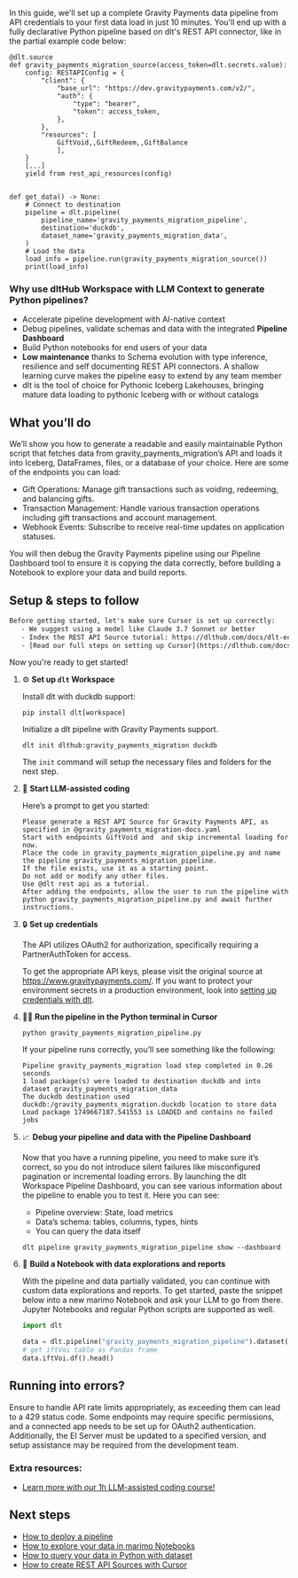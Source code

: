 In this guide, we'll set up a complete Gravity Payments data pipeline from API credentials to your first data load in just 10 minutes. You'll end up with a fully declarative Python pipeline based on dlt's REST API connector, like in the partial example code below:

```python-outcome
@dlt.source
def gravity_payments_migration_source(access_token=dlt.secrets.value):
    config: RESTAPIConfig = {
        "client": {
            "base_url": "https://dev.gravitypayments.com/v2/",
            "auth": {
                "type": "bearer",
                "token": access_token,
            },
        },
        "resources": [
            GiftVoid,,GiftRedeem,,GiftBalance
            ],
    }
    [...]
    yield from rest_api_resources(config)


def get_data() -> None:
    # Connect to destination
    pipeline = dlt.pipeline(
        pipeline_name='gravity_payments_migration_pipeline',
        destination='duckdb',
        dataset_name='gravity_payments_migration_data', 
    )
    # Load the data
    load_info = pipeline.run(gravity_payments_migration_source())
    print(load_info) 
```

### Why use dltHub Workspace with LLM Context to generate Python pipelines?

- Accelerate pipeline development with AI-native context
- Debug pipelines, validate schemas and data with the integrated **Pipeline Dashboard**
- Build Python notebooks for end users of your data
- **Low maintenance** thanks to Schema evolution with type inference, resilience and self documenting REST API connectors. A shallow learning curve makes the pipeline easy to extend by any team member
- dlt is the tool of choice for Pythonic Iceberg Lakehouses, bringing mature data loading to pythonic Iceberg with or without catalogs

## What you’ll do

We’ll show you how to generate a readable and easily maintainable Python script that fetches data from gravity_payments_migration’s API and loads it into Iceberg, DataFrames, files, or a database of your choice. Here are some of the endpoints you can load:

- Gift Operations: Manage gift transactions such as voiding, redeeming, and balancing gifts.
- Transaction Management: Handle various transaction operations including gift transactions and account management.
- Webhook Events: Subscribe to receive real-time updates on application statuses.

You will then debug the Gravity Payments pipeline using our Pipeline Dashboard tool to ensure it is copying the data correctly, before building a Notebook to explore your data and build reports.

## Setup & steps to follow

```default
Before getting started, let's make sure Cursor is set up correctly:
   - We suggest using a model like Claude 3.7 Sonnet or better
   - Index the REST API Source tutorial: https://dlthub.com/docs/dlt-ecosystem/verified-sources/rest_api/ and add it to context as **@dlt rest api**
   - [Read our full steps on setting up Cursor](https://dlthub.com/docs/dlt-ecosystem/llm-tooling/cursor-restapi#23-configuring-cursor-with-documentation)
```

Now you're ready to get started!

1. ⚙️ **Set up `dlt` Workspace**
    
    Install dlt with duckdb support:
    ```shell
    pip install dlt[workspace]
    ```

    Initialize a dlt pipeline with Gravity Payments support.
    ```shell
    dlt init dlthub:gravity_payments_migration duckdb
    ```

    The `init` command will setup the necessary files and folders for the next step.
    
2. 🤠 **Start LLM-assisted coding**
    
    Here’s a prompt to get you started:
    
    ```prompt
    Please generate a REST API Source for Gravity Payments API, as specified in @gravity_payments_migration-docs.yaml 
    Start with endpoints GiftVoid and  and skip incremental loading for now. 
    Place the code in gravity_payments_migration_pipeline.py and name the pipeline gravity_payments_migration_pipeline. 
    If the file exists, use it as a starting point. 
    Do not add or modify any other files. 
    Use @dlt rest api as a tutorial. 
    After adding the endpoints, allow the user to run the pipeline with python gravity_payments_migration_pipeline.py and await further instructions.
    ```

    
3. 🔒 **Set up credentials** 
    
    The API utilizes OAuth2 for authorization, specifically requiring a PartnerAuthToken for access.
    
    To get the appropriate API keys, please visit the original source at https://www.gravitypayments.com/.
    If you want to protect your environment secrets in a production environment, look into [setting up credentials with dlt](https://dlthub.com/docs/walkthroughs/add_credentials).
    
4. 🏃‍♀️ **Run the pipeline in the Python terminal in Cursor**
    
    ```shell
    python gravity_payments_migration_pipeline.py
    ```
    
    If your pipeline runs correctly, you’ll see something like the following:
    
    ```shell
    Pipeline gravity_payments_migration load step completed in 0.26 seconds
    1 load package(s) were loaded to destination duckdb and into dataset gravity_payments_migration_data
    The duckdb destination used duckdb:/gravity_payments_migration.duckdb location to store data
    Load package 1749667187.541553 is LOADED and contains no failed jobs
    ```
    
5. 📈 **Debug your pipeline and data with the Pipeline Dashboard**

    Now that you have a running pipeline, you need to make sure it’s correct, so you do not introduce silent failures like misconfigured pagination or incremental loading errors. By launching the dlt Workspace Pipeline Dashboard, you can see various information about the pipeline to enable you to test it. Here you can see:
    - Pipeline overview: State, load metrics
    - Data’s schema: tables, columns, types, hints
    - You can query the data itself
    
    ```shell
    dlt pipeline gravity_payments_migration_pipeline show --dashboard
    ```
    
6. 🐍 **Build a Notebook with data explorations and reports**

    With the pipeline and data partially validated, you can continue with custom data explorations and reports. To get started, paste the snippet below into a new marimo Notebook and ask your LLM to go from there. Jupyter Notebooks and regular Python scripts are supported as well.

    
    ```python
    import dlt

   data = dlt.pipeline("gravity_payments_migration_pipeline").dataset()
   # get iftVoi table as Pandas frame
   data.iftVoi.df().head()
    ```

## Running into errors?

Ensure to handle API rate limits appropriately, as exceeding them can lead to a 429 status code. Some endpoints may require specific permissions, and a connected app needs to be set up for OAuth2 authentication. Additionally, the EI Server must be updated to a specified version, and setup assistance may be required from the development team.

### Extra resources:

- [Learn more with our 1h LLM-assisted coding course!](https://www.youtube.com/watch?v=GGid70rnJuM)

## Next steps

- [How to deploy a pipeline](https://dlthub.com/docs/walkthroughs/deploy-a-pipeline)
- [How to explore your data in marimo Notebooks](https://dlthub.com/docs/general-usage/dataset-access/marimo)
- [How to query your data in Python with dataset](https://dlthub.com/docs/general-usage/dataset-access/dataset)
- [How to create REST API Sources with Cursor](https://dlthub.com/docs/dlt-ecosystem/llm-tooling/cursor-restapi)